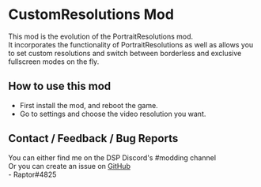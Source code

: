 # CustomResolutions Mod
This mod is the evolution of the PortraitResolutions mod.  
It incorporates the functionality of PortraitResolutions as well as allows you to set custom resolutions and switch between borderless and exclusive fullscreen modes on the fly.  

## How to use this mod
* First install the mod, and reboot the game.
* Go to settings and choose the video resolution you want.

## Contact / Feedback / Bug Reports
You can either find me on the DSP Discord's #modding channel  
Or you can create an issue on [GitHub](https://github.com/Velociraptor115/DSPMods)  
\- Raptor#4825